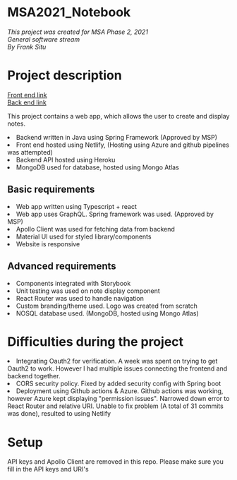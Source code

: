 # MSA2021_Notebook



<i> 
This project was created for MSA Phase 2, 2021 <br/>
General software stream <br/>
By Frank Situ
</i>

<h1> Project description </h1>
<a href="https://mymsanotes.netlify.app">Front end link</a>
<br/>
<a href="https://msa-notes-backend.herokuapp.com/">Back end link</a>

<p>
This project contains a web app, which allows the user to create and display notes. 
<li> Backend written in Java using Spring Framework (Approved by MSP)</li>
<li> Front end hosted using Netlify, (Hosting using Azure and github pipelines was attempted) </li>
<li> Backend API hosted using Heroku </li>
<li> MongoDB used for database, hosted using Mongo Atlas </li>

</p>

<h2> Basic requirements </h2>
<li> Web app written using Typescript + react </li>
<li> Web app uses GraphQL. Spring framework was used. (Approved by MSP) </li>
<li> Apollo Client was used for fetching data from backend </li>
<li> Material UI used for styled library/components </li>
<li> Website is responsive </li>

<h2> Advanced requirements </h2>
<li> Components integrated with Storybook </li>
<li> Unit testing was used on note display component </li>
<li> React Router was used to handle navigation </li>
<li> Custom branding/theme used. Logo was created from scratch </li>
<li> NOSQL database used. (MongoDB, hosted using Mongo Atlas) </li>

<h1> Difficulties during the project </h1>
<li> Integrating Oauth2 for verification. A week was spent on trying to get Oauth2 to work. However I had multiple issues connecting the frontend and backend together. </li>
<li> CORS security policy. Fixed by added security config with Spring boot </li>
<li> Deployment using Github actions & Azure. Github actions was working, however Azure kept displaying "permission issues". Narrowed down error to React Router and relative URI. Unable to fix problem (A total of 31 commits was done), resulted to using Netlify </li>

<h1> Setup </h1>
API keys and Apollo Client are removed in this repo.
Please make sure you fill in the API keys and URI's
